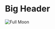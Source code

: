 # Big Header
![Full Moon](https://github.com/user-attachments/assets/90967e7f-3b8b-4cd9-9c50-baaa23d90eea)
